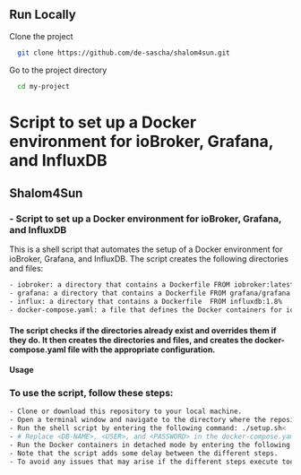 ## Run Locally

Clone the project

```bash
  git clone https://github.com/de-sascha/shalom4sun.git
```

Go to the project directory

```bash
  cd my-project
```

# Script to set up a Docker environment for ioBroker, Grafana, and InfluxDB



## Shalom4Sun

### - Script to set up a Docker environment for ioBroker, Grafana, and InfluxDB


This is a shell script that automates the setup of a Docker environment for ioBroker, Grafana, and InfluxDB. The script creates the following directories and files:
```bash
- iobroker: a directory that contains a Dockerfile FROM iobroker:latest
- grafana: a directory that contains a Dockerfile FROM grafana/grafana:latest
- influx: a directory that contains a Dockerfile  FROM influxdb:1.8%
- docker-compose.yaml: a file that defines the Docker containers for ioBroker, Grafana, and InfluxDB
```
#### The script checks if the directories already exist and overrides them if they do. It then creates the directories and files, and creates the docker-compose.yaml file with the appropriate configuration.

#### Usage
### To use the script, follow these steps:

```bash
- Clone or download this repository to your local machine.
- Open a terminal window and navigate to the directory where the repository is located.
- Run the shell script by entering the following command: ./setup.sh<
- # Replace <DB-NAME>, <USER>, and <PASSWORD> in the docker-compose.yaml file with appropriate values.
- Run the Docker containers in detached mode by entering the following command: docker-compose up -d
- Note that the script adds some delay between the different steps.
- To avoid any issues that may arise if the different steps execute too quickly.
  
```





